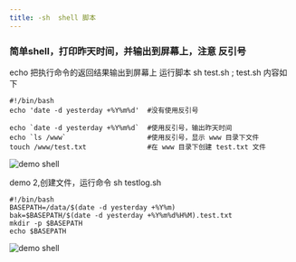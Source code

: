 ```yaml
---
title: -sh  shell 脚本
---
```

### 简单shell，打印昨天时间，并输出到屏幕上，注意 反引号

echo  把执行命令的返回结果输出到屏幕上
运行脚本  sh test.sh ;  test.sh 内容如下

```
#!/bin/bash
echo 'date -d yesterday +%Y%m%d'  #没有使用反引号

echo `date -d yesterday +%Y%m%d`  #使用反引号，输出昨天时间
echo `ls /www`                    #使用反引号，显示 www 目录下文件
touch /www/test.txt               #在 www 目录下创建 test.txt 文件
```

![demo shell](/img/ubuntu/linux_command/linux_sh/sh_01.png "demo shell")

demo 2,创建文件，运行命令  sh testlog.sh

```
#!/bin/bash
BASEPATH=/data/$(date -d yesterday +%Y%m)
bak=$BASEPATH/$(date -d yesterday +%Y%m%d%H%M).test.txt
mkdir -p $BASEPATH
echo $BASEPATH
```

![demo shell](/img/ubuntu/linux_command/linux_sh/sh_02.png "demo shell")



























